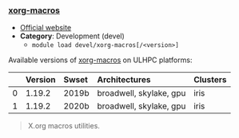 ### [xorg-macros](https://cgit.freedesktop.org/xorg/util/macros)

* [Official website](https://cgit.freedesktop.org/xorg/util/macros)
* __Category__: Development (devel)
    -  `module load devel/xorg-macros[/<version>]`

Available versions of [xorg-macros](https://cgit.freedesktop.org/xorg/util/macros) on ULHPC platforms:

|    | Version   | Swset   | Architectures           | Clusters   |
|---:|:----------|:--------|:------------------------|:-----------|
|  0 | 1.19.2    | 2019b   | broadwell, skylake, gpu | iris       |
|  1 | 1.19.2    | 2020b   | broadwell, skylake, gpu | iris       |

> X.org macros utilities.
